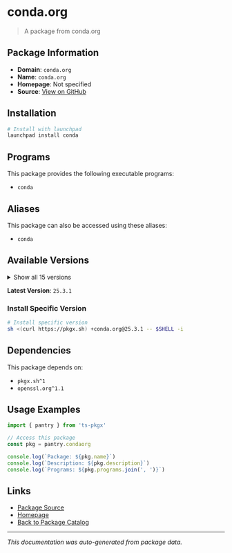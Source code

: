 # conda.org

> A package from conda.org

## Package Information

- **Domain**: `conda.org`
- **Name**: `conda.org`
- **Homepage**: Not specified
- **Source**: [View on GitHub](https://github.com/pkgxdev/pantry/tree/main/projects/conda.org/package.yml)

## Installation

```bash
# Install with launchpad
launchpad install conda
```

## Programs

This package provides the following executable programs:

- `conda`

## Aliases

This package can also be accessed using these aliases:

- `conda`

## Available Versions

<details>
<summary>Show all 15 versions</summary>

- `25.3.1`, `25.1.1`, `24.11.1`, `24.9.2`, `24.7.1`
- `24.5.0`, `24.4.0`, `24.3.0`, `24.1.2`, `23.11.0`
- `23.10.0`, `23.9.0`, `23.7.4`, `23.7.3`, `23.7.2`

</details>

**Latest Version**: `25.3.1`

### Install Specific Version

```bash
# Install specific version
sh <(curl https://pkgx.sh) +conda.org@25.3.1 -- $SHELL -i
```

## Dependencies

This package depends on:

- `pkgx.sh^1`
- `openssl.org^1.1`

## Usage Examples

```typescript
import { pantry } from 'ts-pkgx'

// Access this package
const pkg = pantry.condaorg

console.log(`Package: ${pkg.name}`)
console.log(`Description: ${pkg.description}`)
console.log(`Programs: ${pkg.programs.join(', ')}`)
```

## Links

- [Package Source](https://github.com/pkgxdev/pantry/tree/main/projects/conda.org/package.yml)
- [Homepage](#)
- [Back to Package Catalog](../package-catalog.md)

---

*This documentation was auto-generated from package data.*
